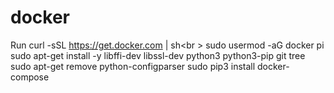 # docker

Run
curl -sSL https://get.docker.com | sh<br \>
sudo usermod -aG docker pi
sudo apt-get install -y libffi-dev libssl-dev python3 python3-pip git tree
sudo apt-get remove python-configparser
sudo pip3 install docker-compose

